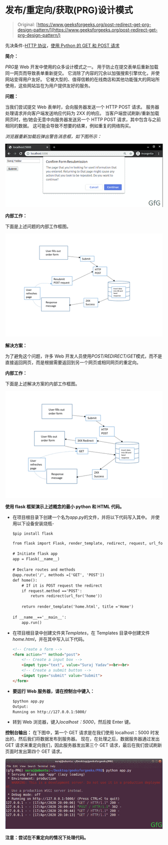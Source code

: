 # 发布/重定向/获取(PRG)设计模式

> Original: [https://www.geeksforgeeks.org/post-redirect-get-prg-design-pattern/](https://www.geeksforgeeks.org/post-redirect-get-prg-design-pattern/)

先决条件-[HTTP 协议](https://www.geeksforgeeks.org/http-non-persistent-persistent-connection/)，[使用 Python 的 GET 和 POST 请求](https://www.geeksforgeeks.org/get-post-requests-using-python/)

**简介：**

*PRG*是 Web 开发中使用的众多设计模式之一。 用于防止在提交表单后重新加载同一网页而导致表单重新提交。 它消除了内容的冗余以加强搜索引擎优化，并使网站变得用户友好。
它被大型的、值得信赖的在线商店和其他功能强大的网站所使用，这些网站旨在为用户提供友好的服务。

**问题：**

当我们尝试提交 Web 表单时，会向服务器发送一个 HTTP POST 请求。 服务器处理请求并向客户端发送响应代码为 2XX 的响应。 当客户端尝试刷新/重新加载网页时，他/她会无意中向服务器发送另一个 HTTP POST 请求，其中包含与之前相同的数据。 这可能会导致不想要的结果，例如重复的网络购买。

*浏览器重新加载后弹出警告消息框，如下图所示：*

![](img/bdf5ba56ba531c542348be21ae43d225.png)

**内部工作：**

下面是上述问题的内部工作框图。

![](img/f451529acc75af92eedb07a86c3317ec.png)

**解决方案：**

为了避免这个问题，许多 Web 开发人员使用*POST/REDIRECT/GET*模式，而不是直接返回网页，而是根据需要返回到另一个网页或相同网页的重定向。

**内部工作：**

下面是上述解决方案的内部工作框图。

![](img/c13ced73671e56d8a50f202870b31251.png)

**使用 flask 框架演示上述概念的最小 python 和 HTML 代码。**

*   在项目根目录下创建一个名为*app.py*的文件，并将以下代码写入其中。 并使用以下设备安装烧瓶-

    ```html
    $pip install flask

    ```

    ```html
    from flask import Flask, render_template, redirect, request, url_for

    # Initiate flask app
    app = Flask(__name__)

    # Declare routes and methods
    @app.route('/', methods =['GET', 'POST'])
    def home():
        # If it is POST request the redirect
        if request.method =='POST':
            return redirect(url_for('home'))

        return render_template('home.html', title ='Home')

    if __name__=='__main__':
        app.run()
    ```

*   在项目根目录中创建文件夹*Templates*，在 Templates 目录中创建文件*home.html*，并在其中写入以下代码。

    ```html
    <!-- Create a form -->
    <form action="" method="post">
        <!-- Create a input box -->
        <input type="text", value="Suraj Yadav"><br><br>
        <!-- Create a submit button -->
        <input type="submit" value="Submit">
    </form>
    ```

*   **要运行 Web 服务器，请在控制台中键入：**

    ```html
    $python app.py
    Output:
    Running on http://127.0.0.1:5000/

    ```

*   转到 Web 浏览器，键入*localhost：5000*，然后按 Enter 键。

**控制台输出：**
在下图中，第一个 GET 请求是在我们使用 localhost：5000 时发出的，然后我们将数据发布到服务器。 现在，在处理之后，数据服务器通过发出 GET 请求来重定向我们，因此服务器发出第三个 GET 请求，最后在我们尝试刷新页面时发出第四个 GET 请求。

![](img/53e640e73f6f2f6006428765d89a8da8.png)

**注意：尝试在不重定向的情况下处理代码。**